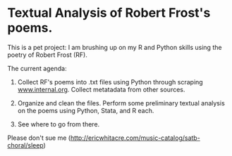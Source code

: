 # Textual Analysis of Robert Frost's poems.

This is a pet project: I am brushing up on my R and Python skills using the poetry of Robert Frost (RF). 

The current agenda:

1) Collect RF's poems into .txt files using Python through scraping www.internal.org. Collect metatadata from other sources.

2) Organize and clean the files. Perform some preliminary textual analysis on the poems using Python, Stata, and R each. 

3) See where to go from there.

Please don't sue me (http://ericwhitacre.com/music-catalog/satb-choral/sleep)